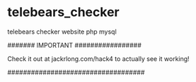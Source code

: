 telebears_checker
=================

telebears checker website php mysql

####### IMPORTANT #################

Check it out at jackrlong.com/hack4
to actually see it working!

###################################
